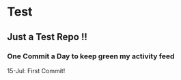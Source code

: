 # Test
## Just a Test Repo !!
### One Commit a Day to keep green my activity feed 

15-Jul: First Commit!


